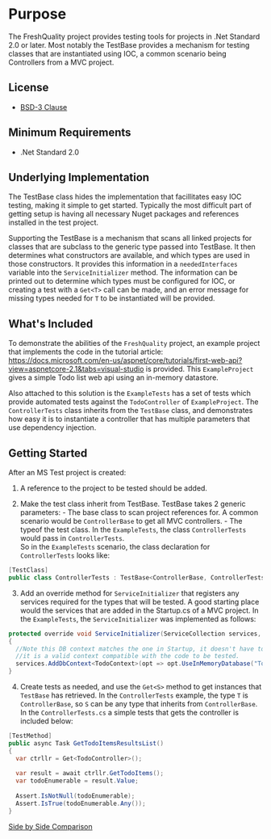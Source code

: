 # Purpose 

The FreshQuality project provides testing tools for projects in .Net Standard 2.0 or later.  Most notably the TestBase provides a mechanism for testing classes that are instantiated using IOC, a common scenario being Controllers from a MVC project.

## License

 * [BSD-3 Clause](license.txt)

## Minimum Requirements

* .Net Standard 2.0 

## Underlying Implementation

The TestBase class hides the implementation that facillitates easy IOC testing, making it simple to get started.  Typically the most difficult part of getting setup is having all necessary Nuget packages and references installed in the test project.

Supporting the TestBase is a mechanism that scans all linked projects for classes that are subclass to the generic type passed into TestBase.  It then determines what constructors are available, and which types are used in those constructors.   It provides this information in a `neededInterfaces` variable into the `ServiceInitializer` method.  The information can be printed out to determine which types must be configured for IOC, or creating a test with a `Get<T>` call can be made, and an error message for missing types needed for `T` to be instantiated will be provided.

## What's Included 

To demonstrate the abilities of the `FreshQuality` project, an example project that implements the code in the tutorial article: https://docs.microsoft.com/en-us/aspnet/core/tutorials/first-web-api?view=aspnetcore-2.1&tabs=visual-studio is provided.  This `ExampleProject` gives a simple Todo list web api using an in-memory datastore. 

Also attached to this solution is the `ExampleTests` has a set of tests which provide automated tests against the `TodoController` of `ExampleProject`. The `ControllerTests` class inherits from the `TestBase` class, and demonstrates how easy it is to instantiate a controller that has multiple parameters that use dependency injection.
 
## Getting Started

After an MS Test project is created: 

  1) A reference to the project to be tested should be added.
  
  2) Make the test class inherit from TestBase.  TestBase takes 2 generic parameters: 
    -  The base class to scan project references for.  A common scenario would be `ControllerBase` to get all MVC controllers.
    -  The typeof the test class.  In the `ExampleTests`, the class `ControllerTests` would pass in `ControllerTests`.  
    So in the `ExampleTests` scenario, the class declaration for `ControllerTests` looks like:  


```Java
[TestClass]
public class ControllerTests : TestBase<ControllerBase, ControllerTests>
```


  3) Add an override method for `ServiceInitializer` that registers any services required for the types that will be tested.   A good starting place would the services that are added in the Startup.cs of a MVC project.  In the `ExampleTests`, the `ServiceInitializer` was implemented as follows:

```Java
protected override void ServiceInitializer(ServiceCollection services, HashSet<Type> neededInterfaces)
{
  //Note this DB context matches the one in Startup, it doesn't have to so long as 
  //it is a valid context compatible with the code to be tested.
  services.AddDbContext<TodoContext>(opt => opt.UseInMemoryDatabase("TodoList"));
}
```


  4) Create tests as needed, and use the `Get<S>` method to get instances that `TestBase` has retrieved.  In the `ControllerTests` example, the type `T` is `ControllerBase`, so `S` can be any type that inherits from `ControllerBase`.  In the `ControllerTests.cs` a simple tests that gets the controller is included below:
    
```Java
[TestMethod]
public async Task GetTodoItemsResultsList()
{
  var ctrllr = Get<TodoController>();
  
  var result = await ctrllr.GetTodoItems();
  var todoEnumerable = result.Value;
  
  Assert.IsNotNull(todoEnumerable);
  Assert.IsTrue(todoEnumerable.Any());
}
```
 
[Side by Side Comparison](side_by_side.md)
    